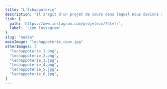 ```yaml
---
title: "L'Échappoterie"
description: "Il s'agit d'un projet de cours dans lequel nous devions réalisé une série de post pour un compte Instagram fictif ou réel. Mon choix s'est porté sur le compte d'un café céramique à Rouen autour duquel j'ai crée plusieurs post et story, toujours en gardant l'identité visuel de l'enseigne, mais en apportant ma patte, avec des illustrations et icônes."
link: {
  path: 'https://www.instagram.com/projetecv/?hl=fr',
  label: 'Lien Instagram'
}
slug: "media"
mainImage: "lechappoterie_couv.jpg"
otherImages: [
  "lechappoterie_1.png",
  "lechappoterie_2.png",
  "lechappoterie_3.jpg",
  "lechappoterie_4.png",
  "lechappoterie_5.jpg",
  "lechappoterie_6.jpg",
]
---
```

